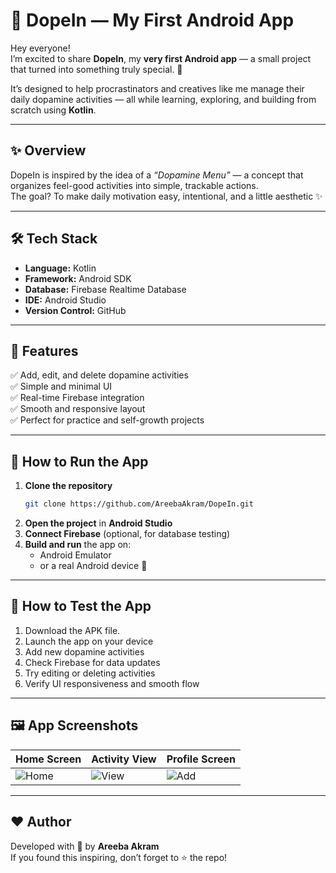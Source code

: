 # 🌈 DopeIn — My First Android App

Hey everyone!  
I’m excited to share **DopeIn**, my **very first Android app** — a small project that turned into something truly special. 💫  

It’s designed to help procrastinators and creatives like me manage their daily dopamine activities — all while learning, exploring, and building from scratch using **Kotlin**.

---

## ✨ Overview

DopeIn is inspired by the idea of a *“Dopamine Menu”* — a concept that organizes feel-good activities into simple, trackable actions.  
The goal? To make daily motivation easy, intentional, and a little aesthetic ✨

---

## 🛠️ Tech Stack

- **Language:** Kotlin  
- **Framework:** Android SDK  
- **Database:** Firebase Realtime Database  
- **IDE:** Android Studio  
- **Version Control:** GitHub  

---

## 📱 Features

✅ Add, edit, and delete dopamine activities  
✅ Simple and minimal UI  
✅ Real-time Firebase integration  
✅ Smooth and responsive layout  
✅ Perfect for practice and self-growth projects  

---

## 🚀 How to Run the App

1. **Clone the repository**
     ```bash
   git clone https://github.com/AreebaAkram/DopeIn.git
2. **Open the project** in **Android Studio**  
3. **Connect Firebase** (optional, for database testing)  
4. **Build and run** the app on:
   - Android Emulator  
   - or a real Android device 📱  

---

## 🧪 How to Test the App

1. Download the APK file.
2. Launch the app on your device  
3. Add new dopamine activities  
4. Check Firebase for data updates  
5. Try editing or deleting activities  
6. Verify UI responsiveness and smooth flow  

---

## 🖼️ App Screenshots



| Home Screen | Activity View | Profile Screen |
|--------------|----------------|-----------------|
| ![Home](https://github.com/user-attachments/assets/b08b9867-d8a2-4a01-be34-2a999909368f) | ![View](https://github.com/user-attachments/assets/58dfe5d5-1579-4aa9-81c5-9d0d104df4e2) | ![Add](https://github.com/user-attachments/assets/eb460ec9-e1b4-4bef-82b6-1269e2236cd1) |



---


## ❤️ Author

Developed with 💜 by **Areeba Akram**  
If you found this inspiring, don’t forget to ⭐ the repo!  

